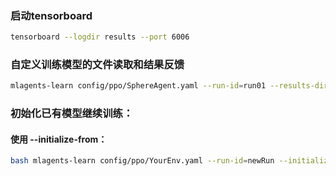 ### 启动tensorboard

~~~bash
tensorboard --logdir results --port 6006
~~~

### 自定义训练模型的文件读取和结果反馈

~~~bash
mlagents-learn config/ppo/SphereAgent.yaml --run-id=run01 --results-dir=config/result/
~~~

### 初始化已有模型继续训练：

#### 使用 --initialize-from：

~~~bash
bash mlagents-learn config/ppo/YourEnv.yaml --run-id=newRun --initialize-from=run01 --results-dir=config/result/
~~~

